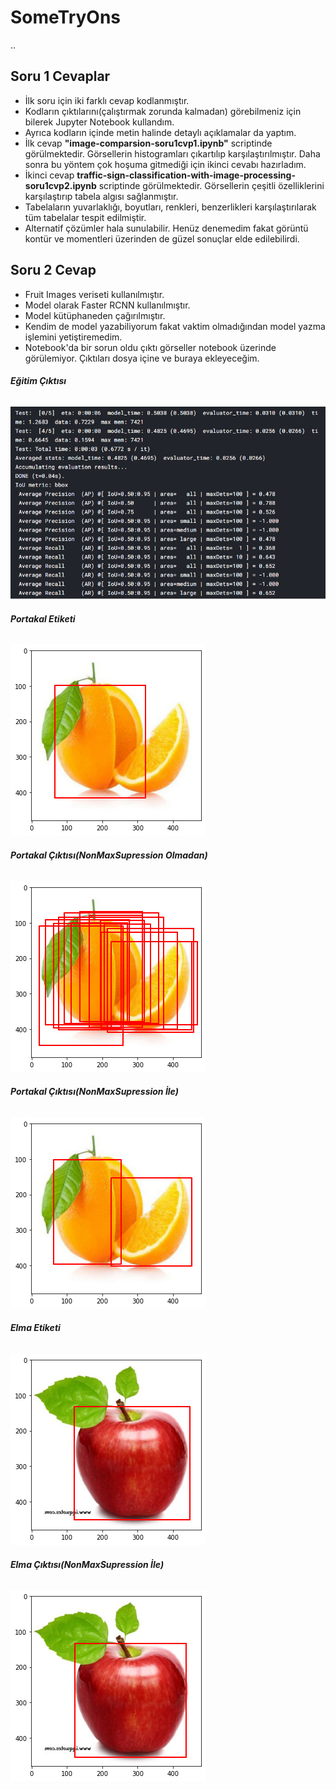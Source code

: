 # SomeTryOns
..
## Soru 1 Cevaplar
- İlk soru için iki farklı cevap kodlanmıştır. 
- Kodların çıktılarını(çalıştırmak zorunda kalmadan) görebilmeniz için bilerek Jupyter Notebook kullandım. 
- Ayrıca kodların içinde metin halinde detaylı açıklamalar da yaptım.
- İlk cevap **"image-comparsion-soru1cvp1.ipynb"** scriptinde görülmektedir. Görsellerin histogramları çıkartılıp karşılaştırılmıştır. Daha sonra bu yöntem çok hoşuma gitmediği için ikinci cevabı hazırladım.
- İkinci cevap **traffic-sign-classification-with-image-processing-soru1cvp2.ipynb** scriptinde görülmektedir. Görsellerin çeşitli özelliklerini karşılaştırıp tabela algısı sağlanmıştır.
- Tabelaların yuvarlaklığı, boyutları, renkleri, benzerlikleri karşılaştırılarak tüm tabelalar tespit edilmiştir.
- Alternatif çözümler hala sunulabilir. Henüz denemedim fakat görüntü kontür ve momentleri üzerinden de güzel sonuçlar elde edilebilirdi.
## Soru 2 Cevap
- Fruit Images veriseti kullanılmıştır.
- Model olarak Faster RCNN kullanılmıştır.
- Model kütüphaneden çağırılmıştır.
- Kendim de model yazabiliyorum fakat vaktim olmadığından model yazma işlemini yetiştiremedim.
- Notebook'da bir sorun oldu çıktı görseller notebook üzerinde görülemiyor. Çıktıları dosya içine ve buraya ekleyeceğim.

###### **Eğitim Çıktısı**
![Egitim Çıktısı](https://github.com/dasmehdix/SomeTryOns/blob/main/Q2/training.png)
###### **Portakal Etiketi**
![prtkl](https://github.com/dasmehdix/SomeTryOns/blob/main/Q2/etiket.png)
###### **Portakal Çıktısı(NonMaxSupression Olmadan)**
![prtkl_](https://github.com/dasmehdix/SomeTryOns/blob/main/Q2/wo_NMS.png)
###### **Portakal Çıktısı(NonMaxSupression İle)**
![prtkl_1](https://github.com/dasmehdix/SomeTryOns/blob/main/Q2/w_NMS.png)
###### **Elma Etiketi**
![elm](https://github.com/dasmehdix/SomeTryOns/blob/main/Q2/etiket_2.png)
###### **Elma Çıktısı(NonMaxSupression İle)**
![elm1](https://github.com/dasmehdix/SomeTryOns/blob/main/Q2/cikti_NMS.png)

